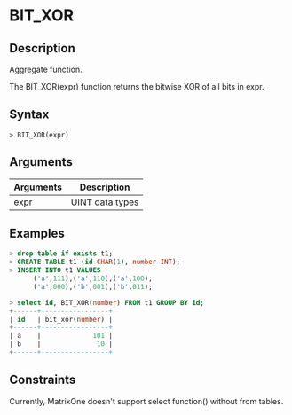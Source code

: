 # **BIT_XOR**

## **Description**

Aggregate function.

The BIT_XOR(expr) function returns the bitwise XOR of all bits in expr.


## **Syntax**

```
> BIT_XOR(expr)
```
## **Arguments**
|  Arguments   | Description  |
|  ----  | ----  |
| expr  | UINT data types |


## **Examples**

```sql
> drop table if exists t1;
> CREATE TABLE t1 (id CHAR(1), number INT);
> INSERT INTO t1 VALUES
      ('a',111),('a',110),('a',100),
      ('a',000),('b',001),('b',011);

> select id, BIT_XOR(number) FROM t1 GROUP BY id;
+------+-----------------+
| id   | bit_xor(number) |
+------+-----------------+
| a    |             101 |
| b    |              10 |
+------+-----------------+
```

## **Constraints**

Currently, MatrixOne doesn't support select function() without from tables.
